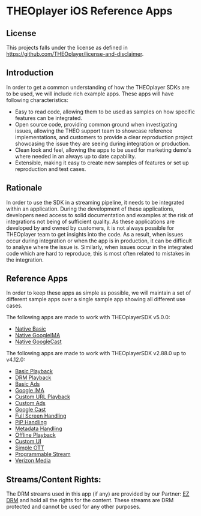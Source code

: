 # THEOplayer iOS Reference Apps

## License

This projects falls under the license as defined in https://github.com/THEOplayer/license-and-disclaimer.

## Introduction

In order to get a common understanding of how the THEOplayer SDKs are
to be used, we will include rich example apps. These apps will have
following characteristics:

* Easy to read code, allowing them to be used as samples on how specific
  features can be integrated.
* Open source code, providing common ground when investigating issues,
  allowing the THEO support team to showcase reference implementations,
  and customers to provide a clear reproduction project showcasing the
  issue they are seeing during integration or production.
* Clean look and feel, allowing the apps to be used for marketing demo's
  where needed in an always up to date capability.
* Extensible, making it easy to create new samples of features or set up
  reproduction and test cases.


## Rationale

In order to use the SDK in a streaming pipeline, it needs to be integrated
within an application. During the development of these applications,
developers need access to solid documentation and examples at the risk
of integrations not being of sufficient quality. As these applications
are developed by and owned by customers, it is not always possible for
THEOplayer team to get insights into the code. As a result, when issues
occur during integration or when the app is in production, it can be
difficult to analyse where the issue is. Similarly, when issues occur
in the integrated code which are hard to reproduce, this is most often
related to mistakes in the integration.


## Reference Apps

In order to keep these apps as simple as possible, we will maintain
a set of different sample apps over a single sample app showing all
different use cases.

The following apps are made to work with THEOplayerSDK v5.0.0:

* [Native Basic](Native-Basic/README.md)
* [Native GoogleIMA](Native-IMA/README.md)
* [Native GoogleCast](Native-GoogleCast/README.md)

The following apps are made to work with THEOplayerSDK v2.88.0 up to v4.12.0:

* [Basic Playback](Basic-Playback/README.md)
* [DRM Playback](DRM-Playback/README.md)
* [Basic Ads](Basic-Ads/README.md)
* [Google IMA](Google-IMA/README.md)
* [Custom URL Playback](Custom-URL-Playback/README.md)
* [Custom Ads](Custom-Ads/README.md)
* [Google Cast](Google-Cast/README.md)
* [Full Screen Handling](Full-Screen-Handling/README.md)
* [PiP Handling](PiP-Handling/README.md)
* [Metadata Handling](Metadata-Handling/README.md)
* [Offline Playback](Offline-Playback/README.md)
* [Custom UI](Custom-UI/README.md)
* [Simple OTT](Simple-OTT/README.md)
* [Programmable Stream](Programmable-Stream/README.md)
* [Verizon Media](Verizon-Media/README.md)

## Streams/Content Rights:

The DRM streams used in this app (if any) are provided by our Partner: [EZ DRM] and hold all the rights for the content. These streams are DRM protected and cannot be used for any other purposes.

[//]: # (Links reference)
[EZ DRM]: https://www.ezdrm.com/

[//]: # (Project files reference)
[LICENSE]: ./LICENSE
